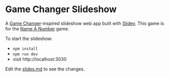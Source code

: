 # Game Changer Slideshow

A [Game Changer](https://www.dropout.tv/game-changer)-inspired slideshow web app built with [Slidev](https://sli.dev). This game is for the [Name A Number](https://www.dropout.tv/game-changer/season:5/videos/name-a-number) game.

To start the slideshow:

- `npm install`
- `npm run dev`
- visit http://localhost:3030

Edit the [slides.md](./slides.md) to see the changes.
